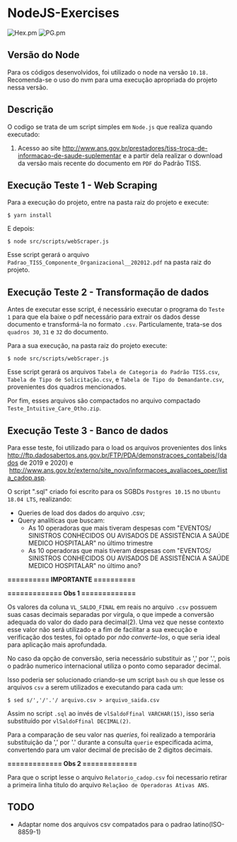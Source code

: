 # NodeJS-Exercises
![Hex.pm](https://img.shields.io/badge/node-%3E%3D%2010.18-blue?logo=Node.js&link=https://nodejs.org/en/) ![PG.pm](https://img.shields.io/badge/PG-10.15-blue?logo=PostgreSQL&link=https://nodejs.org/en/)
## Versão do Node
  Para os códigos desenvolvidos, foi utilizado o node na versão `10.18.` 
  Recomenda-se o uso do nvm para uma execução apropriada do projeto nessa versão.

## Descrição

O codigo se trata de um script simples em `Node.js` que realiza quando executado:

1. Acesso ao site http://www.ans.gov.br/prestadores/tiss-troca-de-informacao-de-saude-suplementar
 e a partir dela realizar o download da versão mais recente do documento em `PDF` do Padrão TISS.

## Execução Teste 1 - Web Scraping

Para a execução do projeto, entre na pasta raiz do projeto e execute:

```$ yarn install```

E depois:

```$ node src/scripts/webScraper.js```


Esse script gerará o arquivo `Padrao_TISS_Componente_Organizacional__202012.pdf` 
na pasta raiz do projeto.
## Execução Teste 2 - Transformação de dados

Antes de executar esse script, é necessário executar o programa do `Teste 1` para 
que ela baixe o pdf necessário para extrair os dados desse documento e transformá-la 
no formato `.csv`. Particulamente, trata-se dos `quadros 30`, `31` e `32` do documento.

Para a sua execução, na pasta raiz do projeto execute:

```$ node src/scripts/webScraper.js```

Esse script gerará os arquivos `Tabela de Categoria do Padrão TISS.csv`, 
`Tabela de Tipo de Solicitação.csv`, e `Tabela de Tipo do Demandante.csv`, provenientes 
dos quadros mencionados.

Por fim, esses arquivos são compactados no arquivo compactado 
`Teste_Intuitive_Care_Otho.zip`.
## Execução Teste 3 - Banco de dados

Para esse teste, foi utilizado para o load os arquivos provenientes dos links 
http://ftp.dadosabertos.ans.gov.br/FTP/PDA/demonstracoes_contabeis/(dados de 2019 e 2020) e 
 http://www.ans.gov.br/externo/site_novo/informacoes_avaliacoes_oper/lista_cadop.asp.

O script ".sql" criado foi escrito para os SGBDs `Postgres 10.15` no 
`Ubuntu 18.04 LTS`, realizando:

- Queries de load dos dados do arquivo .csv;
- Query analíticas que buscam:
    - As 10 operadoras que mais tiveram despesas com "EVENTOS/ SINISTROS CONHECIDOS OU AVISADOS  DE ASSISTÊNCIA A SAÚDE MEDICO HOSPITALAR" no último trimestre
    - As 10 operadoras que mais tiveram despesas com "EVENTOS/ SINISTROS CONHECIDOS OU AVISADOS  DE ASSISTÊNCIA A SAÚDE MEDICO HOSPITALAR" no último ano?

**========== IMPORTANTE ==========**

**============= Obs 1 =============**

Os valores da coluna `VL_SALDO_FINAL` em reais no arquivo `.csv` possuem suas 
casas decimais separadas por virgula, o que impede a conversão adequada do valor do dado para decimal(2). 
Uma vez que nesse contexto esse valor não será utilizado e a fim de facilitar a sua execução e verificação dos testes, foi optado por *não converte-los*, o que seria ideal para aplicação mais aprofundada. 

No caso da opção de conversão, seria necessário substituir as ',' por '.', pois o 
padrão numerico internacional utiliza o ponto como separador decimal.

Isso poderia ser solucionado criando-se um script `bash` ou `sh` que lesse os 
arquivos `csv` a serem utilizados e executando para cada um:

``` $ sed s/','/'.'/ arquivo.csv > arquivo_saida.csv ```

Assim no script `.sql` ao invés de `vlSaldoFfinal VARCHAR(15)`, isso seria substituído 
por `vlSaldoFfinal DECIMAL(2)`.

Para a comparação de seu valor nas *queries*, foi realizado a temporária 
substituição da ',' por '.' durante a consulta `querie` especificada acima, convertendo 
para um valor decimal de precisão de 2 digitos decimais.

**============= Obs 2 =============**

Para que o script lesse o arquivo `Relatorio_cadop.csv` foi necessario retirar a primeira 
linha titulo do arquivo `Relaçãoo de Operadoras Ativas ANS`.

## TODO

- Adaptar nome dos arquivos csv compatados para o padrao latino(ISO-8859-1)